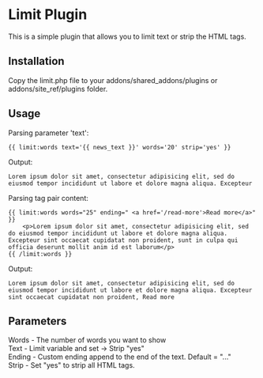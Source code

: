 # Limit Plugin

This is a simple plugin that allows you to limit text or strip the HTML tags.

## Installation

Copy the limit.php file to your addons/shared\_addons/plugins or addons/site\_ref/plugins folder.

## Usage

Parsing parameter 'text':

	{{ limit:words text='{{ news_text }}' words='20' strip='yes' }} 
	
Output:

	Lorem ipsum dolor sit amet, consectetur adipisicing elit, sed do eiusmod tempor incididunt ut labore et dolore magna aliqua. Excepteur
	

Parsing tag pair content:

	{{ limit:words words="25" ending=" <a href='/read-more'>Read more</a>" }}
		<p>Lorem ipsum dolor sit amet, consectetur adipisicing elit, sed do eiusmod tempor incididunt ut labore et dolore magna aliqua. Excepteur sint occaecat cupidatat non proident, sunt in culpa qui officia deserunt mollit anim id est laborum</p>
    {{ /limit:words }}

Output:

	Lorem ipsum dolor sit amet, consectetur adipisicing elit, sed do eiusmod tempor incididunt ut labore et dolore magna aliqua. Excepteur sint occaecat cupidatat non proident, Read more
	
	
## Parameters

Words  -  The number of words you want to show<br>
Text  -  Limit variable and set -> Strip "yes"<br>
Ending  -  Custom ending append to the end of the text. Default = "..."<br>
Strip  -  Set "yes" to strip all HTML tags.<br>